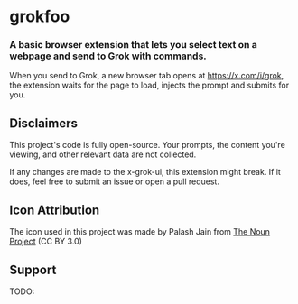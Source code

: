 # grokfoo

### A basic browser extension that lets you select text on a webpage and send to Grok with commands.

When you send to Grok, a new browser tab opens at https://x.com/i/grok, the extension waits for the page to load, injects the prompt
and submits for you.

## Disclaimers

This project's code is fully open-source. Your prompts, the content you're viewing, and other relevant data are not collected.

If any changes are made to the x-grok-ui, this extension might break. If it does, feel free to submit an issue or open a pull request.

## Icon Attribution

The icon used in this project was made by Palash Jain from [The Noun Project](https://thenounproject.com) (CC BY 3.0)

## Support

TODO:
